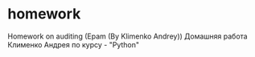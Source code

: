 # homework
Homework on auditing (Epam (By Klimenko Andrey))
Домашняя работа Клименко Андрея по курсу - "Python"
